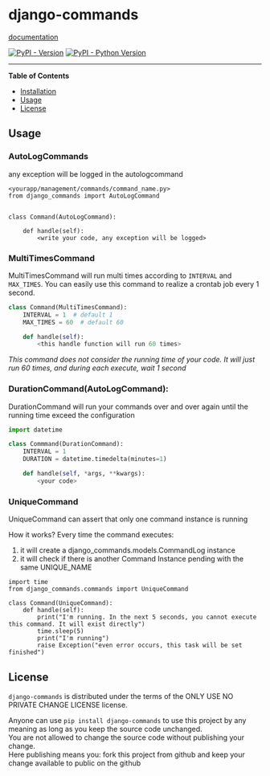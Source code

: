 # django-commands

[documentation](https://django-commands.readthedocs.io/zh-cn/latest/)  

[![PyPI - Version](https://img.shields.io/pypi/v/django-commands.svg)](https://pypi.org/project/django-commands)
[![PyPI - Python Version](https://img.shields.io/pypi/pyversions/django-commands.svg)](https://pypi.org/project/django-commands)

-----

**Table of Contents**

- [Installation](#installation)
- [Usage](#Usage)
- [License](#license)

## Usage
### AutoLogCommands
any exception will be logged in the autologcommand
```
<yourapp/management/commands/command_name.py>
from django_commands import AutoLogCommand


class Command(AutoLogCommand):

    def handle(self):
        <write your code, any exception will be logged>
```



### MultiTimesCommand
MultiTimesCommand will run multi times according to `INTERVAL` and `MAX_TIMES`. You can easily use this command to realize a crontab job every 1 second.

```python
class Command(MultiTimesCommand):
    INTERVAL = 1  # default 1
    MAX_TIMES = 60  # default 60

    def handle(self):
        <this handle function will run 60 times>
```
*This command does not consider the running time of your code. It will just run 60 times, and during each execute, wait 1 second*

### DurationCommand(AutoLogCommand):
DurationCommand will run your commands over and over again until the running time exceed the configuration
```python
import datetime

class Commmand(DurationCommand):
    INTERVAL = 1
    DURATION = datetime.timedelta(minutes=1)

    def handle(self, *args, **kwargs):
        <your code>
```

### UniqueCommand
UniqueCommand can assert that only one command instance is running

How it works?
Every time the command executes:

1. it will create a django_commands.models.CommandLog instance
2. it will check if there is another Command Instance pending with the same UNIQUE_NAME

```
import time
from django_commands.commands import UniqueCommand

class Command(UniqueCommand):
    def handle(self):
        print("I'm running. In the next 5 seconds, you cannot execute this command. It will exist directly")
        time.sleep(5)
        print("I'm running")
        raise Exception("even error occurs, this task will be set finished")
```

## License

`django-commands` is distributed under the terms of the ONLY USE NO PRIVATE CHANGE LICENSE license.

Anyone can use `pip install django-commands` to use this project by any meaning as long as you keep the source code unchanged.  
You are not allowed to change the source code without publishing your change.  
Here publishing means you:
    fork this project from github and keep your change available to public on the github
